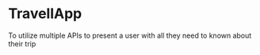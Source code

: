 # TravellApp
To utilize multiple APIs to present a user with all they need to known about their trip
